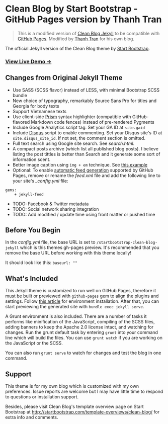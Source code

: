 # Clean Blog by Start Bootstrap - GitHub Pages version by Thanh Tran

> This is a modified version of [Clean Blog Jekyll](https://github.com/IronSummitMedia/startbootstrap-clean-blog-jekyll) to be compatible with [GitHub Pages](https://help.github.com/articles/using-jekyll-with-pages/). Modified by [Thanh Tran](https://github.com/trongthanh) for his own blog.

The official Jekyll version of the Clean Blog theme by [Start Bootstrap](http://startbootstrap.com/).

### [View Live Demo &rarr;](https://trongthanh.github.io/startbootstrap-clean-blog-jekyll)

## Changes from Original Jekyll Theme

+ Use SASS (SCSS flavor) instead of LESS, with minimal Bootstrap SCSS bundle
+ New choice of typography, remarkably Source Sans Pro for titles and Georgia for body texts
+ Support Vietnamese texts
+ Use client-side [Prism](http://prismjs.com) syntax highlighter (compatible with GitHub-flavored Markdown code fences) instead of pre-rendered Pygments
+ Include Google Analytics script tag. Set your GA ID at `site.gaid`
+ Include [Disqus](http://disqus.com) script to enable commenting. Set your Disqus site's ID at `site.disqus_site_id`. If not set, the comment section is omitted.
+ Full text search using Google site search. See _search.html_.
+ A compact posts archive (which list all published blog posts). I believe listing the post tittles is better than Search and it generate some sort of information scent.
+ Better image caption using `img + em` technique. See [this example](http://blog.int3ractive.com/startbootstrap-clean-blog-jekyll/2015/08/10/Muc-Toi-Thieu-Cua-Lap-Trinh-Vien-Front-End/)
+ Optional: To enable [automatic feed generation](https://help.github.com/articles/atom-rss-feeds-for-github-pages/) supported by GitHub Pages, remove or rename the _feed.xml_ file and add the following line to your site's *_config.yml* file:
```
gems:
	+ jekyll-feed
```
+ TODO: Facebook & Twitter metadata
+ TODO: Social network sharing integration
+ TODO: Add modified / update time using front matter or pushed time

## Before You Begin

In the _config.yml_ file, the base URL is set to `/startbootstrap-clean-blog-jekyll` which is this themes gh-pages preview. It's recommended that you remove the base URL before working with this theme locally!

It should look like this:
`baseurl: ""`

## What's Included

This Jekyll theme is customized to run well on GitHub Pages, therefore it must be built or previewed with `github-pages` gem to align the plugins and settings. Follow [this article](https://help.github.com/articles/using-jekyll-with-pages/#installing-jekyll) for environment installation. After that, you can start previewing the generated site with `bundle exec jekyll serve`.

A Grunt environment is also included. There are a number of tasks it performs like minification of the JavaScript, compiling of the SCSS files, adding banners to keep the Apache 2.0 license intact, and watching for changes. Run the grunt default task by entering `grunt` into your command line which will build the files. You can use `grunt watch` if you are working on the JavaScript or the SCSS.

You can also run `grunt serve` to watch for changes and test the blog in one command.

## Support

This theme is for my own blog which is customized with my own preferences. Issue reports are welcome but I may have little time to respond to questions or installation support. 

Besides, please visit Clean Blog's template overview page on Start Bootstrap at http://startbootstrap.com/template-overviews/clean-blog/ for extra info and comments.